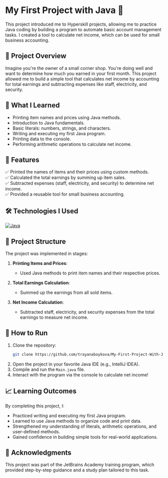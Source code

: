 # My First Project with Java 🛒

This project introduced me to Hyperskill projects, allowing me to practice Java coding by building a program to automate basic account management tasks. I created a tool to calculate net income, which can be used for small business accounting.

## 🚀 Project Overview

Imagine you're the owner of a small corner shop. You're doing well and want to determine how much you earned in your first month. This project allowed me to build a simple tool that calculates net income by accounting for total earnings and subtracting expenses like staff, electricity, and security.  


## 🎯 What I Learned  

- Printing item names and prices using Java methods.
- Introduction to Java fundamentals.
- Basic literals: numbers, strings, and characters.
- Writing and executing my first Java program.
- Printing data to the console.
- Performing arithmetic operations to calculate net income.

## 🔧 Features  

✅ Printed the names of items and their prices using custom methods.  
✅ Calculated the total earnings by summing up item sales.  
✅ Subtracted expenses (staff, electricity, and security) to determine net income.  
✅ Provided a reusable tool for small business accounting.  

## 🛠️ Technologies I Used  

[![Java](https://skillicons.dev/icons?i=java&theme=light)](https://www.java.com/)  

## 📂 Project Structure  

The project was implemented in stages:

1. **Printing Items and Prices**:  
   - Used Java methods to print item names and their respective prices.  

2. **Total Earnings Calculation**:  
   - Summed up the earnings from all sold items.  

3. **Net Income Calculation**:  
   - Subtracted staff, electricity, and security expenses from the total earnings to measure net income.  

## 🤔 How to Run  

1. Clone the repository:  
   ```bash
   git clone https://github.com/trayanaboykova/My-First-Project-With-Java.git
2. Open the project in your favorite Java IDE (e.g., IntelliJ IDEA).
3. Compile and run the `Main.java` file.
4. Interact with the program via the console to calculate net income!

## 📈 Learning Outcomes
By completing this project, I:

- Practiced writing and executing my first Java program.
- Learned to use Java methods to organize code and print data.
- Strengthened my understanding of literals, arithmetic operations, and user-defined methods.
- Gained confidence in building simple tools for real-world applications.
  
## 🌟 Acknowledgments
This project was part of the JetBrains Academy training program, which provided step-by-step guidance and a study plan tailored to this task.
